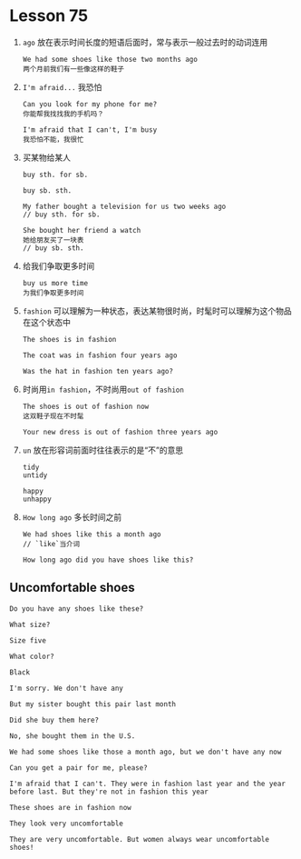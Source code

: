 # Lesson 75

1. `ago` 放在表示时间长度的短语后面时，常与表示一般过去时的动词连用

   ```
   We had some shoes like those two months ago
   两个月前我们有一些像这样的鞋子
   ```

2. `I'm afraid...` 我恐怕

   ```
   Can you look for my phone for me?
   你能帮我找找我的手机吗？

   I'm afraid that I can't, I'm busy
   我恐怕不能，我很忙
   ```

3. 买某物给某人

   ```
   buy sth. for sb.

   buy sb. sth.
   ```

   ```
   My father bought a television for us two weeks ago
   // buy sth. for sb.

   She bought her friend a watch
   她给朋友买了一块表
   // buy sb. sth.
   ```

4. 给我们争取更多时间

   ```
   buy us more time
   为我们争取更多时间
   ```

5. `fashion` 可以理解为一种状态，表达某物很时尚，时髦时可以理解为这个物品在这个状态中

   ```
   The shoes is in fashion

   The coat was in fashion four years ago

   Was the hat in fashion ten years ago?
   ```

6. 时尚用`in fashion`，不时尚用`out of fashion`

   ```
   The shoes is out of fashion now
   这双鞋子现在不时髦

   Your new dress is out of fashion three years ago
   ```

7. `un` 放在形容词前面时往往表示的是“不”的意思

   ```
   tidy
   untidy

   happy
   unhappy
   ```

8. `How long ago` 多长时间之前

   ```
   We had shoes like this a month ago
   // `like`当介词

   How long ago did you have shoes like this?
   ```

## Uncomfortable shoes

```
Do you have any shoes like these?

What size?

Size five

What color?

Black

I'm sorry. We don't have any

But my sister bought this pair last month

Did she buy them here?

No, she bought them in the U.S.

We had some shoes like those a month ago, but we don't have any now

Can you get a pair for me, please?

I'm afraid that I can't. They were in fashion last year and the year before last. But they're not in fashion this year

These shoes are in fashion now

They look very uncomfortable

They are very uncomfortable. But women always wear uncomfortable shoes!
```
